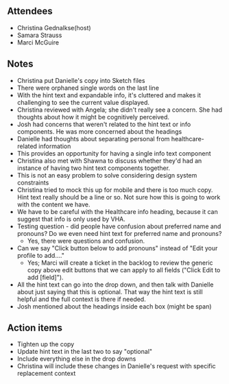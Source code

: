 ##  Attendees
- Christina Gednalkse(host)
- Samara Strauss
- Marci McGuire

## Notes
- Christina put Danielle's copy into Sketch files
- There were orphaned single words on the last line
- With the hint text and expandable info, it's cluttered and makes it challenging to see the current value displayed.
- Christina reviewed with Angela; she didn't really see a concern.  She had thoughts about how it might be cognitively perceived.   
- Josh had concerns that weren't related to the hint text or info components.  He was more concerned about the headings
- Danielle had thoughts about separating personal from healthcare-related information
- This provides an opportunity for having a single info text component
- Christina also met with Shawna to discuss whether they'd had an instance of having two hint text components together.
- This is not an easy problem to solve considering design system constraints
- Christina tried to mock this up for mobile and there is too much copy.  Hint text really should be a line or so.  Not sure how this is going to work with the content we have.
- We have to be careful with the Healthcare info heading, because it can suggest that info is only used by VHA.
- Testing question - did people have confusion about preferred name and pronouns?  Do we even need hint text for preferred name and pronouns? 
	 - Yes, there were questions and confusion.
- Can we say "Click button below to add pronouns" instead of "Edit your profile to add…."
   - Yes; Marci will create a ticket in the backlog to review the generic copy above edit buttons that we can apply to all fields ("Click Edit to add [field]").
- All the hint text can go into the drop down, and then talk with Danielle about just saying that this is optional. That way the hint text is still helpful and the full context is there if needed.
- Josh mentioned about the headings inside each box (might be span)

## Action items 
- Tighten up the copy
- Update hint text in the last two to say "optional"
- Include everything else in the drop downs
- Christina will include these changes in Danielle's request with specific replacement context
